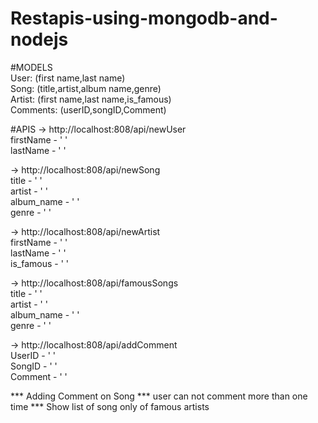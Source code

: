 # Restapis-using-mongodb-and-nodejs

#MODELS                                                                                                                                        
User: (first name,last name)                                                                                                                    
Song: (title,artist,album name,genre)                                                                                                                          
Artist: (first name,last name,is_famous)                                                                                                       
Comments: (userID,songID,Comment)

#APIS
-> http://localhost:808/api/newUser                                                                                                                
          firstName - ' '                                                                                                                      
          lastName  - ' '                                                                                                                         
          
-> http://localhost:808/api/newSong                                                                                                               
          title - ' '                                                                                                                            
          artist - ' '                                                                                                                              
          album_name - ' '                                                                                                                         
          genre - ' '    
          
-> http://localhost:808/api/newArtist                                                                                                                
          firstName - ' '                                                                                                                      
          lastName  - ' '  
          is_famous - ' '
          
-> http://localhost:808/api/famousSongs                                                                                                               
          title - ' '                                                                                                                            
          artist - ' '                                                                                                                              
          album_name - ' '                                                                                                                         
          genre - ' '   
          
-> http://localhost:808/api/addComment                                                                                                               
          UserID - ' '                                                                                                                            
          SongID - ' '                                                                                                                              
          Comment - ' '
          
  *** Adding Comment on Song
  *** user can not comment more than one time
  *** Show list of song only of famous artists 
